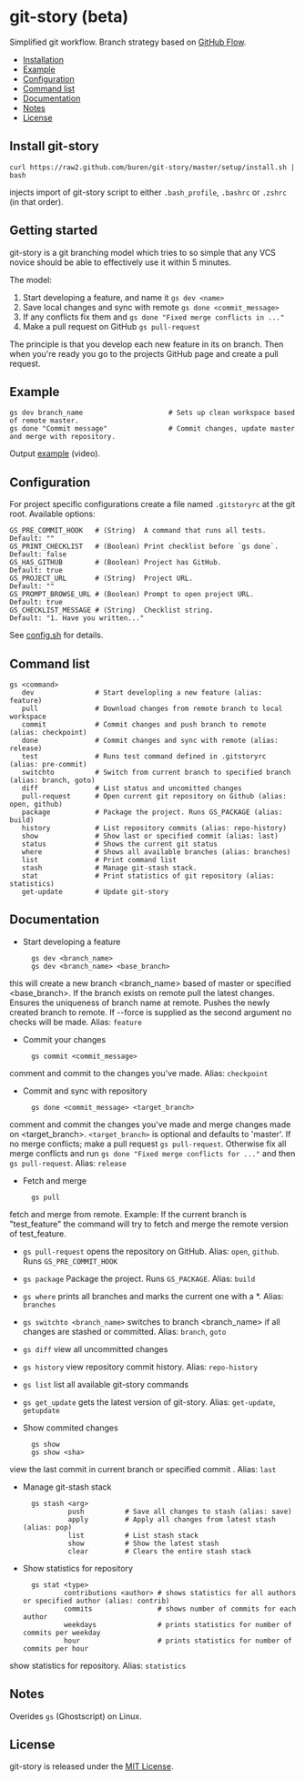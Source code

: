 # git-story (beta)


Simplified git workflow.
Branch strategy based on [GitHub Flow](http://scottchacon.com/2011/08/31/github-flow.html).

* [Installation](#install-git-story)
* [Example](#example)
* [Configuration](#configuration)
* [Command list](#command-list)
* [Documentation](#documentation)
* [Notes](#notes)
* [License](#license)

## Install git-story

    curl https://raw2.github.com/buren/git-story/master/setup/install.sh | bash
injects import of git-story script to either `.bash_profile`, `.bashrc` or `.zshrc` (in that order).

## Getting started
git-story is a git branching model which tries to so simple that any VCS novice should be able to effectively use it within 5 minutes.

The model:

1. Start developing a feature, and name it `gs dev <name>`
2. Save local changes and sync with remote `gs done <commit_message>`
3. If any conflicts fix them and `gs done "Fixed merge conflicts in ..."`
4. Make a pull request on GitHub `gs pull-request`

The principle is that you develop each new feature in its on branch. Then when you're ready you go to the projects GitHub page and create a pull request.

## Example

    gs dev branch_name                     # Sets up clean workspace based of remote master.
    gs done "Commit message"               # Commit changes, update master and merge with repository.
Output [example](http://showterm.io/79c9eb80cf3a4f23ab047) (video).

## Configuration
For project specific configurations create a file named `.gitstoryrc` at the git root.
Available options:

    GS_PRE_COMMIT_HOOK   # (String)  A command that runs all tests.     Default: ""
    GS_PRINT_CHECKLIST   # (Boolean) Print checklist before `gs done`.  Default: false
    GS_HAS_GITHUB        # (Boolean) Project has GitHub.                Default: true
    GS_PROJECT_URL       # (String)  Project URL.                       Default: ""
    GS_PROMPT_BROWSE_URL # (Boolean) Prompt to open project URL.        Default: true
    GS_CHECKLIST_MESSAGE # (String)  Checklist string.                  Default: "1. Have you written..."

See [config.sh](https://github.com/buren/git-story/blob/master/config.sh) for details.

## Command list

    gs <command>
       dev               # Start developling a new feature (alias: feature)
       pull              # Download changes from remote branch to local workspace
       commit            # Commit changes and push branch to remote (alias: checkpoint)
       done              # Commit changes and sync with remote (alias: release)
       test              # Runs test command defined in .gitstoryrc (alias: pre-commit)
       switchto          # Switch from current branch to specified branch (alias: branch, goto)
       diff              # List status and uncomitted changes
       pull-request      # Open current git repository on Github (alias: open, github)
       package           # Package the project. Runs GS_PACKAGE (alias: build)
       history           # List repository commits (alias: repo-history)
       show              # Show last or specified commit (alias: last)
       status            # Shows the current git status
       where             # Shows all available branches (alias: branches)
       list              # Print command list
       stash             # Manage git-stash stack.
       stat              # Print statistics of git repository (alias: statistics)
       get-update        # Update git-story

## Documentation

* Start developing a feature

        gs dev <branch_name>
        gs dev <branch_name> <base_branch>
this will create a new branch <branch_name> based of master or specified <base_branch>. If the branch exists on remote pull the latest changes. Ensures the uniqueness of branch name at remote. Pushes the newly created branch to remote.
If --force is supplied as the second argument no checks will be made.
Alias: `feature`
* Commit your changes

        gs commit <commit_message>
comment and commit to the changes you've made.
Alias: `checkpoint`
* Commit and sync with repository

        gs done <commit_message> <target_branch>
comment and commit the changes you've made and merge changes made on <target_branch>.
`<target_branch>` is optional and defaults to 'master'.
If no merge conflicts; make a pull request `gs pull-request`. Otherwise fix all merge conflicts and run `gs done "Fixed merge conflicts for ..."` and then `gs pull-request`.
Alias: `release`
* Fetch and merge

        gs pull
fetch and merge from remote.
Example: If the current branch is "test_feature" the command will try to fetch and merge the remote version of test_feature.
* ```gs pull-request``` opens the repository on GitHub. Alias: `open`, `github`. Runs `GS_PRE_COMMIT_HOOK`
* ```gs package``` Package the project. Runs `GS_PACKAGE`. Alias: `build`
* ```gs where``` prints all branches and marks the current one with a *. Alias: `branches`
* ```gs switchto <branch_name>``` switches to branch <branch_name> if all changes are stashed or committed. Alias: `branch`, `goto`
* ```gs diff``` view all uncommitted changes
* ```gs history``` view repository commit history. Alias: `repo-history`
* ```gs list``` list all available git-story commands
* ```gs get_update``` gets the latest version of git-story. Alias: `get-update`, `getupdate`
* Show commited changes

        gs show
        gs show <sha>
view the last commit in current branch or specified commit <sha>.
Alias: `last`
* Manage git-stash stack

        gs stash <arg>
                 push          # Save all changes to stash (alias: save)
                 apply         # Apply all changes from latest stash (alias: pop)
                 list          # List stash stack
                 show          # Show the latest stash
                 clear         # Clears the entire stash stack
* Show statistics for repository

        gs stat <type>
                contributions <author> # shows statistics for all authors or specified author (alias: contrib)
                commits                # shows number of commits for each author
                weekdays               # prints statistics for number of commits per weekday
                hour                   # prints statistics for number of commits per hour

show statistics for repository.
Alias: `statistics`

## Notes
Overides ```gs``` (Ghostscript) on Linux.

## License
git-story is released under the [MIT License](https://github.com/buren/git-story/blob/master/LICENSE).
